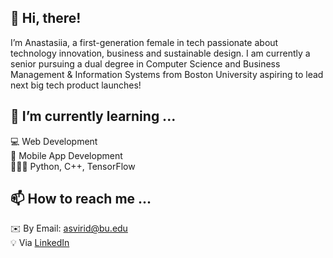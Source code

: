 ## 👋 Hi, there! 
I’m Anastasiia, a first-generation female in tech passionate about technology innovation, business and sustainable design. I am currently a senior pursuing a dual degree in Computer Science and Business Management & Information Systems from Boston University aspiring to lead next big tech product launches!
## 🌱 I’m currently learning ... 
💻 Web Development \
📱 Mobile App Development \
👨🏻‍💻 Python, C++, TensorFlow
## 📫 How to reach me ... 
:envelope: By Email: asvirid@bu.edu \
:bulb: Via [LinkedIn](https://www.linkedin.com/in/anastasiia-sviridenko/)

<!---
asvirid/asvirid is a ✨ special ✨ repository because its `README.md` (this file) appears on your GitHub profile.
You can click the Preview link to take a look at your changes.
--->
